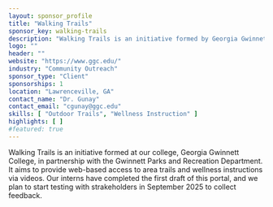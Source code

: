```yaml
---
layout: sponsor_profile
title: "Walking Trails"
sponsor_key: walking-trails
description: "Walking Trails is an initiative formed by Georgia Gwinnett College, in partnership with the Gwinnett Parks and Recreation Department."
logo: ""
header: ""
website: "https://www.ggc.edu/"
industry: "Community Outreach"
sponsor_type: "Client"
sponsorships: 1
location: "Lawrenceville, GA"
contact_name: "Dr. Gunay"
contact_email: "cgunay@ggc.edu"
skills: [ "Outdoor Trails", "Wellness Instruction" ]
highlights: [ ]
#featured: true
---
```

Walking Trails is an initiative formed at our college, Georgia
Gwinnett College, in partnership with the Gwinnett Parks and
Recreation Department. It aims to provide web-based access to area
trails and wellness instructions via videos. Our interns have
completed the first draft of this portal, and we plan to start testing
with strakeholders in September 2025 to collect feedback.

